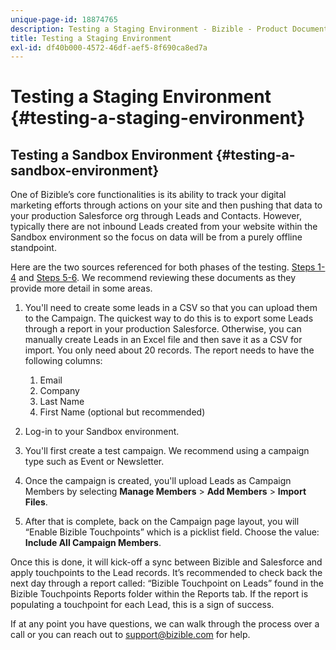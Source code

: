 ```yaml
---
unique-page-id: 18874765
description: Testing a Staging Environment - Bizible - Product Documentation
title: Testing a Staging Environment
exl-id: df40b000-4572-46df-aef5-8f690ca8ed7a
---
```

# Testing a Staging Environment {#testing-a-staging-environment}

## Testing a Sandbox Environment {#testing-a-sandbox-environment}

One of Bizible’s core functionalities is its ability to track your digital marketing efforts through actions on your site and then pushing that data to your production Salesforce org through Leads and Contacts. However, typically there are not inbound Leads created from your website within the Sandbox environment so the focus on data will be from a purely offline standpoint.

Here are the two sources referenced for both phases of the testing. [Steps 1-4](https://help.salesforce.com/apex/HTViewHelpDoc?id=lead_import_wizard.htm&language=en_US) and [Steps 5-6](/help/channel-tracking-and-setup/offline-channels/syncing-offline-campaigns.md). We  recommend reviewing these documents as they provide more detail in some areas.

1. You'll need to create some leads in a CSV so that you can upload them to the Campaign. The quickest way to do this is to export some Leads through a report in your production Salesforce. Otherwise, you can manually create Leads in an Excel file and then save it as a CSV for import. You only need about 20 records. The report needs to have the following columns:

    1. Email
    1. Company
    1. Last Name
    1. First Name (optional but recommended)

1. Log-in to your Sandbox environment.
1. You'll first create a test campaign. We recommend using a campaign type such as Event or Newsletter.
1. Once the campaign is created, you'll upload Leads as Campaign Members by selecting **Manage Members** > **Add Members** > **Import Files**.
1. After that is complete, back on the Campaign page layout, you will “Enable Bizible Touchpoints” which is a picklist field. Choose the value: **Include All Campaign Members**.

Once this is done, it will kick-off a sync between Bizible and Salesforce and apply touchpoints to the Lead records. It’s recommended to check back the next day through a report called: “Bizible Touchpoint on Leads” found in the Bizible Touchpoints Reports folder within the Reports tab. If the report is populating a touchpoint for each Lead, this is a sign of success.

If at any point you have questions, we can walk through the process over a call or you can reach out to support@bizible.com for help.
